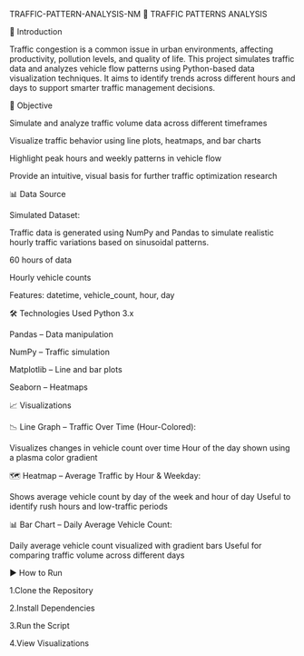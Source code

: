 
TRAFFIC-PATTERN-ANALYSIS-NM
🚦 TRAFFIC PATTERNS ANALYSIS

📌 Introduction

Traffic congestion is a common issue in urban environments, affecting productivity, pollution levels, and quality of life. This project simulates traffic data and analyzes vehicle flow patterns using Python-based data visualization techniques. It aims to identify trends across different hours and days to support smarter traffic management decisions.

🎯 Objective

Simulate and analyze traffic volume data across different timeframes

Visualize traffic behavior using line plots, heatmaps, and bar charts

Highlight peak hours and weekly patterns in vehicle flow

Provide an intuitive, visual basis for further traffic optimization research

📊 Data Source

Simulated Dataset:

Traffic data is generated using NumPy and Pandas to simulate realistic hourly traffic variations based on sinusoidal patterns.

60 hours of data

Hourly vehicle counts

Features: datetime, vehicle_count, hour, day

🛠️ Technologies Used Python 3.x

Pandas – Data manipulation

NumPy – Traffic simulation

Matplotlib – Line and bar plots

Seaborn – Heatmaps

📈 Visualizations

📉 Line Graph – Traffic Over Time (Hour-Colored):

Visualizes changes in vehicle count over time Hour of the day shown using a plasma color gradient

🗺️ Heatmap – Average Traffic by Hour & Weekday:

Shows average vehicle count by day of the week and hour of day Useful to identify rush hours and low-traffic periods

📊 Bar Chart – Daily Average Vehicle Count:

Daily average vehicle count visualized with gradient bars Useful for comparing traffic volume across different days

▶️ How to Run

1.Clone the Repository

2.Install Dependencies

3.Run the Script

4.View Visualizations
